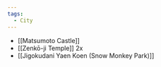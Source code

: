 ```yaml
---
tags:
  - City
---
```


- [[Matsumoto Castle]]
- [[Zenkō-ji Temple]] 2x
- [[Jigokudani Yaen Koen (Snow Monkey Park)]]
